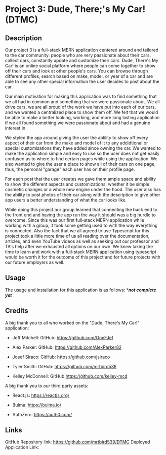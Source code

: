 # Project 3: Dude, There;'s My Car! (DTMC)

## Description

Our project 3 is a full-stack MERN application centered around and tailored to the car community: people who are very passionate about their cars, collect cars, constantly update and customize their cars. Dude, There's My Car! is an online social platform where people can come together to show off their cars and look at other people's cars. You can browse through different profiles, search based on make, model, or year of a car and are able to see any other special information the user decides to post about the car.

Our main motivation for making this application was to find something that we all had in common and something that we were passionate about. We all drive cars, we are all proud of the work we have put into each of our cars, and we wanted a centralized place to show them off. We felt that we would be able to make a better looking, working, and more long lasting application if we all found something we were passionate about and had a genuine interest in. 

We styled the app around giving the user the ablility to show off every aspect of their car from the make and model of it to any addidtional or special customizations they have added since owning the car. We wanted to make the application simple and easy to use so the user does not get easily confused as to where to find certain pages while using the application. We also wanted to give the user a place to show all of their cars on one page, thus, the personal "garage" each user has on their profile page. 

For each post that the user creates we gave them ample space and ability to show the different aspects and customizations; whether it be simple cosmetic changes or a whole new engine under the hood. The user also has the ability to post photos of their car along with the description to give other app users a better understanding of what the car looks like. 

While doing this project our group learned that connecting the back end to the front end and having the app run the way it should was a big hurdle to overcome. Since this was our first full-stack MERN application while working with a group, it took some getting used to with the way everything is connected. Also the fact that we all agreed to use Typescript for this project took a little more time of us all reading over the documentation, articles, and even YouTube videos as well as seeking out our professor and TA's help after we exhausted all options on our own. We knew taking the time to learn and work with a full-stack MERN application using typescript would be worth it for the outcome of this project and for future projects with our future employers as well. 

## Usage

The usage and installation for this application is as follows: 
******not complete yet*****


## Credits

A big thank you to all who worked on the "Dude, There's My Car!" application:

- Jeff Mitchell: GitHub: https://github.com/OneFJef

- Alex Parker: GitHub: https://github.com/AlexParker82

- Josef Siraco: GitHub: https://github.com/jsiraco

- Tyler Smith: GitHub: https://github.com/mrtbird539

- Kelley McDonnell: GitHub https://github.com/kelley-mcd

A big thank you to our third party assets:

- React.js: https://reactjs.org/

- Bulma: https://bulma.io/

- AuthZero: https://auth0.com/


## Links

GitHub Repository link: https://github.com/mrtbird539/DTMC
Deployed Application Link: